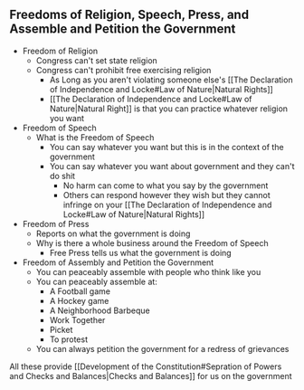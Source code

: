 ## Freedoms of Religion, Speech, Press, and Assemble and Petition the Government
 - Freedom of Religion
	 - Congress can't set state religion
	 - Congress can't prohibit free exercising religion
		 - As Long as you aren't violating someone else's [[The Declaration of Independence and Locke#Law of Nature|Natural Rights]]
		 - [[The Declaration of Independence and Locke#Law of Nature|Natural Right]] is that you can practice whatever religion you want 
- Freedom of Speech
	- What is the Freedom of Speech
		- You can say whatever you want but this is in the context of the government
		- You can say whatever you want about government and they can't do shit
			- No harm can come to what you say by the government
			- Others can respond however they wish but they cannot infringe on your [[The Declaration of Independence and Locke#Law of Nature|Natural Rights]]
 - Freedom of Press
	 - Reports on what the government is doing
	 - Why is there a whole business around the Freedom of Speech
		 - Free Press tells us what the government is doing
- Freedom of Assembly and Petition the Government
	- You can peaceably assemble with people who think like you
	- You can peaceably assemble at:
		- A Football game
		- A Hockey game
		- A Neighborhood Barbeque
		- Work Together
		- Picket
		- To protest
	- You can always petition the government for a redress of grievances 

All these provide [[Development of the Constitution#Sepration of Powers and Checks and Balances|Checks and Balances]] for us on the government